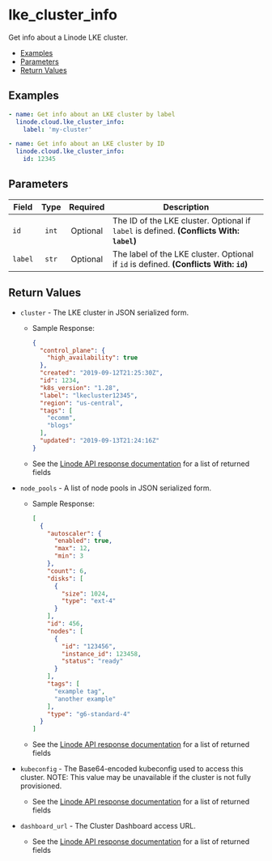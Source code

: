 # lke_cluster_info

Get info about a Linode LKE cluster.

- [Examples](#examples)
- [Parameters](#parameters)
- [Return Values](#return-values)

## Examples

```yaml
- name: Get info about an LKE cluster by label
  linode.cloud.lke_cluster_info:
    label: 'my-cluster' 
```

```yaml
- name: Get info about an LKE cluster by ID
  linode.cloud.lke_cluster_info:
    id: 12345
```


## Parameters

| Field     | Type | Required | Description                                                                  |
|-----------|------|----------|------------------------------------------------------------------------------|
| `id` | <center>`int`</center> | <center>Optional</center> | The ID of the LKE cluster. Optional if `label` is defined.  **(Conflicts With: `label`)** |
| `label` | <center>`str`</center> | <center>Optional</center> | The label of the LKE cluster. Optional if `id` is defined.  **(Conflicts With: `id`)** |

## Return Values

- `cluster` - The LKE cluster in JSON serialized form.

    - Sample Response:
        ```json
        {
          "control_plane": {
            "high_availability": true
          },
          "created": "2019-09-12T21:25:30Z",
          "id": 1234,
          "k8s_version": "1.28",
          "label": "lkecluster12345",
          "region": "us-central",
          "tags": [
            "ecomm",
            "blogs"
          ],
          "updated": "2019-09-13T21:24:16Z"
        }
        ```
    - See the [Linode API response documentation](https://www.linode.com/docs/api/linode-kubernetes-engine-lke/#kubernetes-cluster-view__response-samples) for a list of returned fields


- `node_pools` - A list of node pools in JSON serialized form.

    - Sample Response:
        ```json
        [
          {
            "autoscaler": {
              "enabled": true,
              "max": 12,
              "min": 3
            },
            "count": 6,
            "disks": [
              {
                "size": 1024,
                "type": "ext-4"
              }
            ],
            "id": 456,
            "nodes": [
              {
                "id": "123456",
                "instance_id": 123458,
                "status": "ready"
              }
            ],
            "tags": [
              "example tag",
              "another example"
            ],
            "type": "g6-standard-4"
          }
        ]
        ```
    - See the [Linode API response documentation](https://www.linode.com/docs/api/linode-kubernetes-engine-lke/#node-pools-list__response-samples) for a list of returned fields


- `kubeconfig` - The Base64-encoded kubeconfig used to access this cluster. 
NOTE: This value may be unavailable if the cluster is not fully provisioned.
    - See the [Linode API response documentation](https://www.linode.com/docs/api/linode-kubernetes-engine-lke/#kubeconfig-view__responses) for a list of returned fields


- `dashboard_url` - The Cluster Dashboard access URL.
    - See the [Linode API response documentation](https://www.linode.com/docs/api/linode-kubernetes-engine-lke/#kubernetes-cluster-dashboard-url-view__responses) for a list of returned fields


